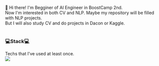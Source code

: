 👋 Hi there! I'm Begginer of AI Engineer in BoostCamp 2nd.<br />
Now I'm interested in both CV and NLP. Maybe my repository will be filled with NLP projects. <br />
But I will also study CV and do projects in Dacon or Kaggle.<br/><br/>


### :computer:Stack:computer:
Techs that I've used at least once.<br/>
<img src="https://img.shields.io/badge/Python-3776AB?style=flat-square&logo=Python&logoColor=white"/></a>
<!--
**JunsooLee/JunsooLee** is a ✨ _special_ ✨ repository because its `README.md` (this file) appears on your GitHub profile.

Here are some ideas to get you started:

- 🔭 I’m currently working on ...
- 🌱 I’m currently learning ...
- 👯 I’m looking to collaborate on ...
- 🤔 I’m looking for help with ...
- 💬 Ask me about ...
- 📫 How to reach me: ...
- 😄 Pronouns: ...
- ⚡ Fun fact: ...
-->
